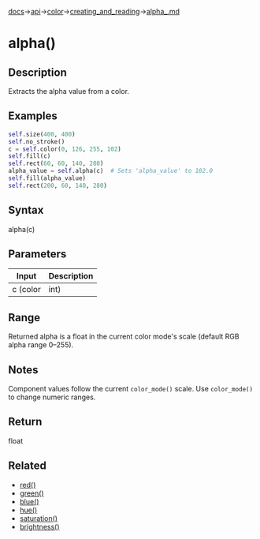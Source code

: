 [docs](/docs/)→[api](/docs/api)→[color](/docs/api/color/)→[creating_and_reading](/docs/api/color/creating_and_reading/)→[alpha_.md](/docs/api/color/creating_and_reading/alpha_.md)

# alpha()

## Description

Extracts the alpha value from a color.

## Examples

```py
self.size(400, 400)
self.no_stroke()
c = self.color(0, 126, 255, 102)
self.fill(c)
self.rect(60, 60, 140, 280)
alpha_value = self.alpha(c)  # Sets 'alpha_value' to 102.0
self.fill(alpha_value)
self.rect(200, 60, 140, 280)
```

## Syntax

alpha(c)

## Parameters

| Input | Description |
|-------|-------------|
| c (color | int) | a color value (returned by `color()` or an integer color value) |

## Range

Returned alpha is a float in the current color mode's scale (default RGB alpha range 0–255).

## Notes

Component values follow the current `color_mode()` scale. Use `color_mode()` to change numeric ranges.

## Return

float

## Related

- [red()](/docs/api/color/creating_and_reading/red_.md)
- [green()](/docs/api/color/creating_and_reading/green_.md)
- [blue()](/docs/api/color/creating_and_reading/blue_.md)
- [hue()](/docs/api/color/creating_and_reading/hue_.md)
- [saturation()](/docs/api/color/creating_and_reading/saturation_.md)
- [brightness()](/docs/api/color/creating_and_reading/brightness_.md)
